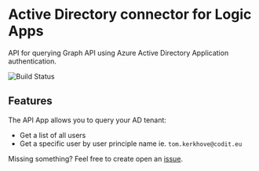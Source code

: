 # Active Directory connector for Logic Apps
API for querying Graph API using Azure Active Directory Application authentication.

![Build Status](https://codit.visualstudio.com/_apis/public/build/definitions/fd3bf22a-f76c-448b-ad13-f5e97dd3a942/294/badge)

## Features
The API App allows you to query your AD tenant:

- Get a list of all users
- Get a specific user by user principle name ie. `tom.kerkhove@codit.eu`

Missing something? Feel free to create open an [issue](https://github.com/tomkerkhove/active-directory-connector/issues).